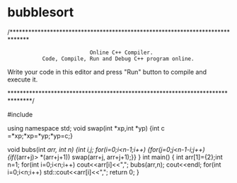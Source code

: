 # bubblesort
/******************************************************************************

                              Online C++ Compiler.
               Code, Compile, Run and Debug C++ program online.
Write your code in this editor and press "Run" button to compile and execute it.

*******************************************************************************/

#include <iostream>

using namespace std;
void swap(int *xp,int *yp)
{int c =*xp;*xp=*yp;*yp=c;}

void bubs(int *arr, int n)
{int i,j;
for(i=0;i<n-1;i++)
{for(j=0;j<n-1-i;j++)
{if(*(arr+j)> *(arr+j+1))
swap(arr+j, arr+j+1);}}
}
int main()
{
    int arr[1]={2};int n=1;
for(int i=0;i<n;i++)
cout<<arr[i]<<",";
bubs(arr,n);
cout<<endl;
for(int i=0;i<n;i++)
std::cout<<arr[i]<<",";
    return 0;
}
